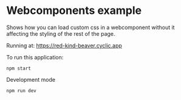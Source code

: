 # Webcomponents example

Shows how you can load custom css in a webcomponent without it affecting the styling of the rest of the page.

Running at: https://red-kind-beaver.cyclic.app


To run this application:

```
npm start
```

Development mode

    npm run dev

